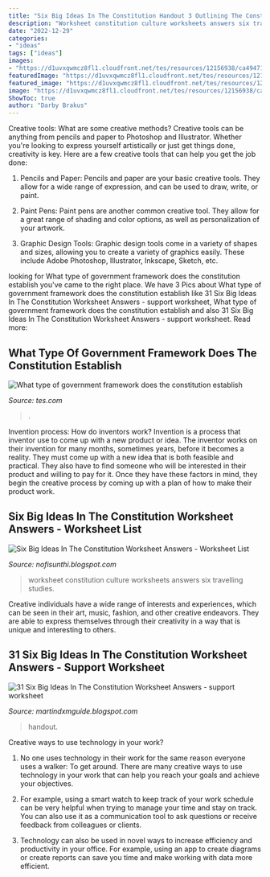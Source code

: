 ```yaml
---
title: "Six Big Ideas In The Constitution Handout 3 Outlining The Constitution&#039;s Six Big Ideas Answer Key : What Type Of Government Framework Does The Constitution Establish"
description: "Worksheet constitution culture worksheets answers six travelling studies"
date: "2022-12-29"
categories:
- "ideas"
tags: ["ideas"]
images:
- "https://d1uvxqwmcz8fl1.cloudfront.net/tes/resources/12156938/ca494710-841f-43d8-bdd2-42891e6a8ad9/image?width=1000&amp;height=190&amp;version=1563650313052"
featuredImage: "https://d1uvxqwmcz8fl1.cloudfront.net/tes/resources/12156938/ca494710-841f-43d8-bdd2-42891e6a8ad9/image?width=1000&amp;height=190&amp;version=1563650313052"
featured_image: "https://d1uvxqwmcz8fl1.cloudfront.net/tes/resources/12156938/ca494710-841f-43d8-bdd2-42891e6a8ad9/image?width=1000&amp;height=190&amp;version=1563650313052"
image: "https://d1uvxqwmcz8fl1.cloudfront.net/tes/resources/12156938/ca494710-841f-43d8-bdd2-42891e6a8ad9/image?width=1000&amp;height=190&amp;version=1563650313052"
ShowToc: true
author: "Darby Brakus"
---
```



Creative tools: What are some creative methods?
Creative tools can be anything from pencils and paper to Photoshop and Illustrator. Whether you're looking to express yourself artistically or just get things done, creativity is key. Here are a few creative tools that can help you get the job done:
1. Pencils and Paper: Pencils and paper are your basic creative tools. They allow for a wide range of expression, and can be used to draw, write, or paint.

2. Paint Pens: Paint pens are another common creative tool. They allow for a great range of shading and color options, as well as personalization of your artwork.

3. Graphic Design Tools: Graphic design tools come in a variety of shapes and sizes, allowing you to create a variety of graphics easily. These include Adobe Photoshop, Illustrator, Inkscape, Sketch, etc.

	

		
looking for What type of government framework does the constitution establish you've came to the right place. We have 3 Pics about What type of government framework does the constitution establish like 31 Six Big Ideas In The Constitution Worksheet Answers - support worksheet, What type of government framework does the constitution establish and also 31 Six Big Ideas In The Constitution Worksheet Answers - support worksheet. Read more:
		
    
## What Type Of Government Framework Does The Constitution Establish

<img loading=lazy src="https://d1uvxqwmcz8fl1.cloudfront.net/tes/resources/12156938/ca494710-841f-43d8-bdd2-42891e6a8ad9/image?width=1000&amp;height=190&amp;version=1563650313052" onerror="this.onerror=null;this.src='https://tse2.mm.bing.net/th?id=OIP.cPrqawwYrOSk80BvyJKD-QAAAA&amp;pid=15.1';" alt="What type of government framework does the constitution establish">

_Source: tes.com_

>. 

	

Invention process: How do inventors work?
Invention is a process that inventor use to come up with a new product or idea. The inventor works on their invention for many months, sometimes years, before it becomes a reality. They must come up with a new idea that is both feasible and practical. They also have to find someone who will be interested in their product and willing to pay for it. Once they have these factors in mind, they begin the creative process by coming up with a plan of how to make their product work.

    
## Six Big Ideas In The Constitution Worksheet Answers - Worksheet List

<img loading=lazy src="https://busyteacher.org/uploads/posts/2018-12/1544927349_screenshot-179.png" onerror="this.onerror=null;this.src='https://tse2.mm.bing.net/th?id=OIP.8RBXh-Vlh6u3HdG1alrQTgHaFd&amp;pid=15.1';" alt="Six Big Ideas In The Constitution Worksheet Answers - Worksheet List">

_Source: nofisunthi.blogspot.com_

>worksheet constitution culture worksheets answers six travelling studies. 

	

Creative individuals have a wide range of interests and experiences, which can be seen in their art, music, fashion, and other creative endeavors. They are able to express themselves through their creativity in a way that is unique and interesting to others.

    
## 31 Six Big Ideas In The Constitution Worksheet Answers - Support Worksheet

<img loading=lazy src="https://www.coursehero.com/thumb/9a/0f/9a0ff1150de9f26091ae0fbdd7466709baf6d04c_180.jpg" onerror="this.onerror=null;this.src='https://tse1.mm.bing.net/th?id=OIP.63UYWH0dMg-AjC7t2DufRQAAAA&amp;pid=15.1';" alt="31 Six Big Ideas In The Constitution Worksheet Answers - support worksheet">

_Source: martindxmguide.blogspot.com_

>handout. 

	

Creative ways to use technology in your work?
1. No one uses technology in their work for the same reason everyone uses a walker: To get around. There are many creative ways to use technology in your work that can help you reach your goals and achieve your objectives.
2. For example, using a smart watch to keep track of your work schedule can be very helpful when trying to manage your time and stay on track. You can also use it as a communication tool to ask questions or receive feedback from colleagues or clients.

3. Technology can also be used in novel ways to increase efficiency and productivity in your office. For example, using an app to create diagrams or create reports can save you time and make working with data more efficient.


